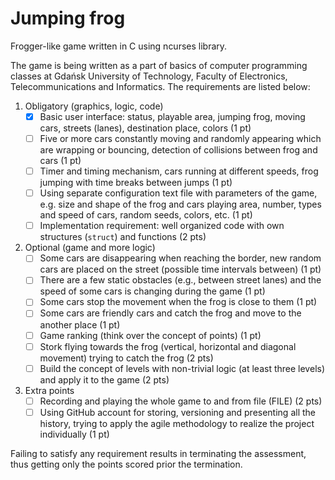 # Jumping frog

Frogger-like game written in C using ncurses library.

The game is being written as a part of basics of computer programming classes at Gdańsk University of Technology, Faculty of Electronics, Telecommunications and Informatics. The requirements are listed below:

1. Obligatory (graphics, logic, code)
    - [x] Basic user interface: status, playable area, jumping frog, moving cars, streets (lanes), destination place, colors (1 pt)
    - [ ] Five or more cars constantly moving and randomly appearing which are wrapping or bouncing, detection of collisions between frog and cars (1 pt)
    - [ ] Timer and timing mechanism, cars running at different speeds, frog jumping with time breaks between jumps (1 pt)
    - [ ] Using separate configuration text file with parameters of the game, e.g. size and shape of the frog and cars playing area, number, types and speed of cars, random seeds, colors, etc. (1 pt)
    - [ ] Implementation requirement: well organized code with own structures (`struct`) and functions (2 pts)
2. Optional (game and more logic)
    - [ ] Some cars are disappearing when reaching the border, new random cars are placed on the street (possible time intervals between) (1 pt)
    - [ ] There are a few static obstacles (e.g., between street lanes) and the speed of some cars is changing during the game (1 pt)
    - [ ] Some cars stop the movement when the frog is close to them (1 pt)
    - [ ] Some cars are friendly cars and catch the frog and move to the another place (1 pt)
    - [ ] Game ranking (think over the concept of points) (1 pt)
    - [ ] Stork flying towards the frog (vertical, horizontal and diagonal movement) trying to catch the frog (2 pts)
    - [ ] Build the concept of levels with non-trivial logic (at least three levels) and apply it to the game (2 pts)
3. Extra points
    - [ ] Recording and playing the whole game to and from file (FILE) (2 pts)
    - [ ] Using GitHub account for storing, versioning and presenting all the history, trying to apply the agile methodology to realize the project individually (1 pt)

Failing to satisfy any requirement results in terminating the assessment, thus getting only the points scored prior the termination.

